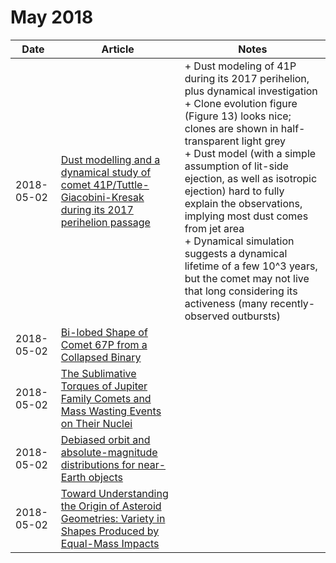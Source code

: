 # May 2018

| Date | Article | Notes | 
| ---- | ---- | ---- |
| 2018-05-02 | [Dust modelling and a dynamical study of comet 41P/Tuttle-Giacobini-Kresak during its 2017 perihelion passage](https://arxiv.org/abs/1805.00493) | + Dust modeling of 41P during its 2017 perihelion, plus dynamical investigation <br> + Clone evolution figure (Figure 13) looks nice; clones are shown in half-transparent light grey <br> + Dust model (with a simple assumption of lit-side ejection, as well as isotropic ejection) hard to fully explain the observations, implying most dust comes from jet area <br> + Dynamical simulation suggests a dynamical lifetime of a few 10^3 years, but the comet may not live that long considering its activeness (many recently-observed outbursts)
| 2018-05-02 | [Bi-lobed Shape of Comet 67P from a Collapsed Binary](https://arxiv.org/abs/1804.08735) | 
| 2018-05-02 | [The Sublimative Torques of Jupiter Family Comets and Mass Wasting Events on Their Nuclei](https://arxiv.org/abs/1804.10232) |
| 2018-05-02 | [Debiased orbit and absolute-magnitude distributions for near-Earth objects](https://arxiv.org/abs/1804.10265) | 
| 2018-05-02 | [Toward Understanding the Origin of Asteroid Geometries: Variety in Shapes Produced by Equal-Mass Impacts](https://arxiv.org/abs/1804.11039) | 
